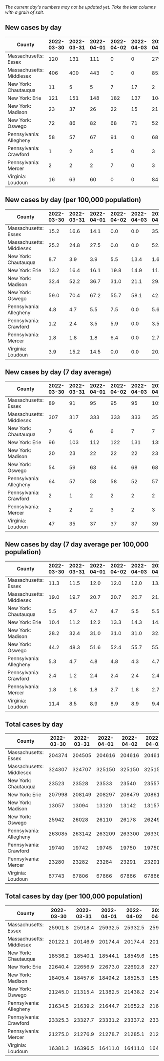 _The current day's numbers may not be updated yet. Take the last columns with a grain of salt._
## New cases by day

| County | 2022-03-30 | 2022-03-31 | 2022-04-01 | 2022-04-02 | 2022-04-03 | 2022-04-04 | 2022-04-05 |
| --- | --- | --- | --- | --- | --- | --- | --- |
| Massachusetts: Essex | 120 | 131 | 111 | 0 | 0 | 279 |  |
| Massachusetts: Middlesex | 406 | 400 | 443 | 0 | 0 | 851 |  |
| New York: Chautauqua | 11 | 5 | 5 | 7 | 17 | 2 |  |
| New York: Erie | 121 | 151 | 148 | 182 | 137 | 104 |  |
| New York: Madison | 23 | 37 | 26 | 22 | 15 | 21 |  |
| New York: Oswego | 72 | 86 | 82 | 68 | 71 | 52 |  |
| Pennsylvania: Allegheny | 58 | 57 | 67 | 91 | 0 | 68 |  |
| Pennsylvania: Crawford | 1 | 2 | 3 | 5 | 0 | 3 |  |
| Pennsylvania: Mercer | 2 | 2 | 2 | 7 | 0 | 3 |  |
| Virginia: Loudoun | 16 | 63 | 60 | 0 | 0 | 84 |  |

## New cases by day (per 100,000 population)

| County | 2022-03-30 | 2022-03-31 | 2022-04-01 | 2022-04-02 | 2022-04-03 | 2022-04-04 | 2022-04-05 |
| --- | --- | --- | --- | --- | --- | --- | --- |
| Massachusetts: Essex | 15.2 | 16.6 | 14.1 | 0.0 | 0.0 | 35.4 |  |
| Massachusetts: Middlesex | 25.2 | 24.8 | 27.5 | 0.0 | 0.0 | 52.8 |  |
| New York: Chautauqua | 8.7 | 3.9 | 3.9 | 5.5 | 13.4 | 1.6 |  |
| New York: Erie | 13.2 | 16.4 | 16.1 | 19.8 | 14.9 | 11.3 |  |
| New York: Madison | 32.4 | 52.2 | 36.7 | 31.0 | 21.1 | 29.6 |  |
| New York: Oswego | 59.0 | 70.4 | 67.2 | 55.7 | 58.1 | 42.6 |  |
| Pennsylvania: Allegheny | 4.8 | 4.7 | 5.5 | 7.5 | 0.0 | 5.6 |  |
| Pennsylvania: Crawford | 1.2 | 2.4 | 3.5 | 5.9 | 0.0 | 3.5 |  |
| Pennsylvania: Mercer | 1.8 | 1.8 | 1.8 | 6.4 | 0.0 | 2.7 |  |
| Virginia: Loudoun | 3.9 | 15.2 | 14.5 | 0.0 | 0.0 | 20.3 |  |

## New cases by day (7 day average)

| County | 2022-03-30 | 2022-03-31 | 2022-04-01 | 2022-04-02 | 2022-04-03 | 2022-04-04 | 2022-04-05 |
| --- | --- | --- | --- | --- | --- | --- | --- |
| Massachusetts: Essex | 89 | 91 | 95 | 95 | 95 | 105 |  |
| Massachusetts: Middlesex | 307 | 317 | 333 | 333 | 333 | 351 |  |
| New York: Chautauqua | 7 | 6 | 6 | 6 | 7 | 7 |  |
| New York: Erie | 96 | 103 | 112 | 122 | 131 | 135 |  |
| New York: Madison | 20 | 23 | 22 | 22 | 22 | 23 |  |
| New York: Oswego | 54 | 59 | 63 | 64 | 68 | 68 |  |
| Pennsylvania: Allegheny | 64 | 57 | 58 | 58 | 52 | 57 |  |
| Pennsylvania: Crawford | 2 | 1 | 2 | 2 | 2 | 2 |  |
| Pennsylvania: Mercer | 2 | 2 | 2 | 3 | 2 | 3 |  |
| Virginia: Loudoun | 47 | 35 | 37 | 37 | 37 | 39 |  |

## New cases by day (7 day average per 100,000 population)

| County | 2022-03-30 | 2022-03-31 | 2022-04-01 | 2022-04-02 | 2022-04-03 | 2022-04-04 | 2022-04-05 |
| --- | --- | --- | --- | --- | --- | --- | --- |
| Massachusetts: Essex | 11.3 | 11.5 | 12.0 | 12.0 | 12.0 | 13.3 |  |
| Massachusetts: Middlesex | 19.0 | 19.7 | 20.7 | 20.7 | 20.7 | 21.8 |  |
| New York: Chautauqua | 5.5 | 4.7 | 4.7 | 4.7 | 5.5 | 5.5 |  |
| New York: Erie | 10.4 | 11.2 | 12.2 | 13.3 | 14.3 | 14.7 |  |
| New York: Madison | 28.2 | 32.4 | 31.0 | 31.0 | 31.0 | 32.4 |  |
| New York: Oswego | 44.2 | 48.3 | 51.6 | 52.4 | 55.7 | 55.7 |  |
| Pennsylvania: Allegheny | 5.3 | 4.7 | 4.8 | 4.8 | 4.3 | 4.7 |  |
| Pennsylvania: Crawford | 2.4 | 1.2 | 2.4 | 2.4 | 2.4 | 2.4 |  |
| Pennsylvania: Mercer | 1.8 | 1.8 | 1.8 | 2.7 | 1.8 | 2.7 |  |
| Virginia: Loudoun | 11.4 | 8.5 | 8.9 | 8.9 | 8.9 | 9.4 |  |

## Total cases by day

| County | 2022-03-30 | 2022-03-31 | 2022-04-01 | 2022-04-02 | 2022-04-03 | 2022-04-04 | 2022-04-05 |
| --- | --- | --- | --- | --- | --- | --- | --- |
| Massachusetts: Essex | 204374 | 204505 | 204616 | 204616 | 204616 | 204895 |  |
| Massachusetts: Middlesex | 324307 | 324707 | 325150 | 325150 | 325150 | 326001 |  |
| New York: Chautauqua | 23523 | 23528 | 23533 | 23540 | 23557 | 23559 |  |
| New York: Erie | 207998 | 208149 | 208297 | 208479 | 208616 | 208720 |  |
| New York: Madison | 13057 | 13094 | 13120 | 13142 | 13157 | 13178 |  |
| New York: Oswego | 25942 | 26028 | 26110 | 26178 | 26249 | 26301 |  |
| Pennsylvania: Allegheny | 263085 | 263142 | 263209 | 263300 | 263300 | 263368 |  |
| Pennsylvania: Crawford | 19740 | 19742 | 19745 | 19750 | 19750 | 19753 |  |
| Pennsylvania: Mercer | 23280 | 23282 | 23284 | 23291 | 23291 | 23294 |  |
| Virginia: Loudoun | 67743 | 67806 | 67866 | 67866 | 67866 | 67950 |  |

## Total cases by day (per 100,000 population)

| County | 2022-03-30 | 2022-03-31 | 2022-04-01 | 2022-04-02 | 2022-04-03 | 2022-04-04 | 2022-04-05 |
| --- | --- | --- | --- | --- | --- | --- | --- |
| Massachusetts: Essex | 25901.8 | 25918.4 | 25932.5 | 25932.5 | 25932.5 | 25967.8 |  |
| Massachusetts: Middlesex | 20122.1 | 20146.9 | 20174.4 | 20174.4 | 20174.4 | 20227.2 |  |
| New York: Chautauqua | 18536.2 | 18540.1 | 18544.1 | 18549.6 | 18563.0 | 18564.6 |  |
| New York: Erie | 22640.4 | 22656.9 | 22673.0 | 22692.8 | 22707.7 | 22719.0 |  |
| New York: Madison | 18405.4 | 18457.6 | 18494.2 | 18525.3 | 18546.4 | 18576.0 |  |
| New York: Oswego | 21245.0 | 21315.4 | 21382.5 | 21438.2 | 21496.4 | 21539.0 |  |
| Pennsylvania: Allegheny | 21634.5 | 21639.2 | 21644.7 | 21652.2 | 21652.2 | 21657.8 |  |
| Pennsylvania: Crawford | 23325.3 | 23327.7 | 23331.2 | 23337.2 | 23337.2 | 23340.7 |  |
| Pennsylvania: Mercer | 21275.0 | 21276.9 | 21278.7 | 21285.1 | 21285.1 | 21287.8 |  |
| Virginia: Loudoun | 16381.3 | 16396.5 | 16411.0 | 16411.0 | 16411.0 | 16431.3 |  |
